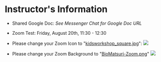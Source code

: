 # Instructor's Information

- Shared Google Doc: _See Messenger Chat for Google Doc URL_

- Zoom Test: Friday, August 20th, 11:30 - 12:30

- Please change your Zoom Icon to "[kidsworkshop_square.jpg](/images/kidsworkshop_square.jpg)": ![](/images/kidsworkshop_square.jpg)

- Please change your Zoom Background to "[BioMatsuri-Zoom.png](/images/BioMatsuri-Zoom.png)"
![](/images/BioMatsuri-Zoom.png)
